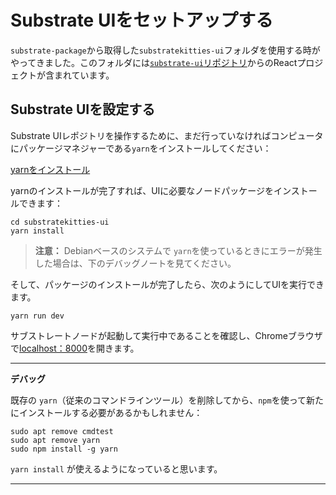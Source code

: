 Substrate UIをセットアップする
===

`substrate-package`から取得した`substratekitties-ui`フォルダを使用する時がやってきました。このフォルダには[`substrate-ui`リポジトリ](https://github.com/paritytech/substrate-ui/tree/substrate-node-template)からのReactプロジェクトが含まれています。

## Substrate UIを設定する

Substrate UIレポジトリを操作するために、まだ行っていなければコンピュータにパッケージマネジャーである`yarn`をインストールしてください：

[yarnをインストール](https://yarnpkg.com/lang/en/docs/install/)

yarnのインストールが完了すれば、UIに必要なノードパッケージをインストールできます：

```
cd substratekitties-ui
yarn install
```

>  **注意：** Debianベースのシステムで `yarn`を使っているときにエラーが発生した場合は、下のデバッグノートを見てください。

そして、パッケージのインストールが完了したら、次のようにしてUIを実行できます。

```
yarn run dev
```

サブストレートノードが起動して実行中であることを確認し、Chromeブラウザで[localhost：8000](http：//localhost：8000)を開きます。

----
**デバッグ**

既存の `yarn`（従来のコマンドラインツール）を削除してから、`npm`を使って新たにインストールする必要があるかもしれません：

```
sudo apt remove cmdtest
sudo apt remove yarn
sudo npm install -g yarn
```
`yarn install` が使えるようになっていると思います。

----

